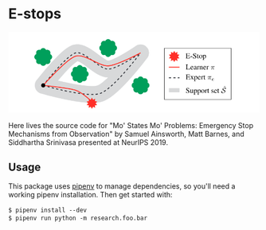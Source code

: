 # E-stops

![e-stop diagram](diagram.png)

Here lives the source code for "Mo' States Mo' Problems: Emergency Stop Mechanisms from Observation" by Samuel Ainsworth, Matt Barnes, and Siddhartha Srinivasa presented at NeurIPS 2019.

## Usage

This package uses [pipenv](https://github.com/pypa/pipenv) to manage dependencies, so you'll need a working pipenv installation. Then get started with:

```
$ pipenv install --dev
$ pipenv run python -m research.foo.bar
```
